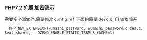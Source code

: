 ### PHP7.2 扩展 加密演示


需要多个源文件,需要修改 config.m4
下面的需要 desc.c, 用 空格隔开
```
  PHP_NEW_EXTENSION(wumashi_password, wumashi_password.c des.c, $ext_shared,, -DZEND_ENABLE_STATIC_TSRMLS_CACHE=1)
```
